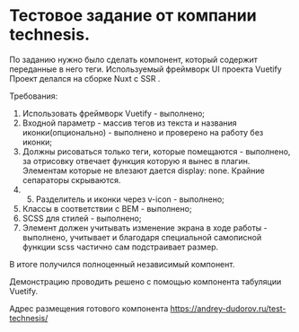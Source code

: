 # Тестовое задание от компании technesis.

По заданию нужно было сделать компонент, который содержит переданные в него теги.
Используемый фреймворк  UI проекта Vuetify
Проект делался на сборке Nuxt с SSR .

Требования:

1. Использовать фреймворк Vuetify - выполнено;
2. Входной параметр - массив тегов из текста и названия иконки(опционально) - выполнено и проверено на работу без иконки;
3. Должны рисоваться только теги, которые помещаются - выполнено, за отрисовку отвечает функция которую я вынес в плагин. Элементам которые не влезают дается display: none. Крайние сепараторы скрываются.
4. 5. Разделитель и иконки через v-icon - выполнено;
6. Классы в соответствии с BEM - выполнено;
7. SCSS для стилей - выполнено;
8. Элемент должен учитывать изменение экрана в ходе работы - выполнено, учитывает и благодаря специальной самописной функции scss частично сам подстраивает размер.

В итоге получился полноценный независимый компонент.

Демонстрацию проводить решено с помощью компонента табуляции Vuetify.

Адрес размещения готового компонента  https://andrey-dudorov.ru/test-technesis/

